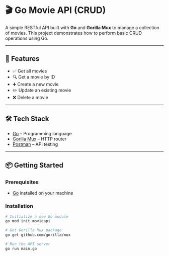 # 🎬 Go Movie API (CRUD)

A simple RESTful API built with **Go** and **Gorilla Mux** to manage a collection of movies. This project demonstrates how to perform basic CRUD operations using Go.

---

## 🚀 Features

- ✅ Get all movies  
- 🔍 Get a movie by ID  
- ➕ Create a new movie  
- ✏️ Update an existing movie  
- ❌ Delete a movie  

---

## 🛠 Tech Stack

- [Go](https://golang.org/) – Programming language  
- [Gorilla Mux](https://github.com/gorilla/mux) – HTTP router  
- [Postman](https://www.postman.com/) – API testing  

---

## 📦 Getting Started

### Prerequisites
- [Go](https://golang.org/dl/) installed on your machine

### Installation

```bash
# Initialize a new Go module
go mod init movieapi

# Get Gorilla Mux package
go get github.com/gorilla/mux

# Run the API server
go run main.go





